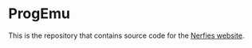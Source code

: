 # ProgEmu

This is the repository that contains source code for the [Nerfies website](https://progemu.github.io).

